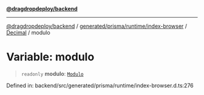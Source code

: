 [**@dragdropdeploy/backend**](../../../../../../../README.md)

***

[@dragdropdeploy/backend](../../../../../../../README.md) / [generated/prisma/runtime/index-browser](../../../README.md) / [Decimal](../README.md) / modulo

# Variable: modulo

> `readonly` **modulo**: [`Modulo`](../type-aliases/Modulo.md)

Defined in: backend/src/generated/prisma/runtime/index-browser.d.ts:276
